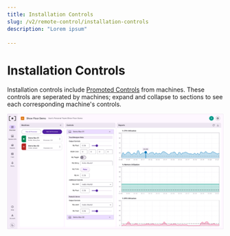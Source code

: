 ```yaml
---
title: Installation Controls
slug: /v2/remote-control/installation-controls
description: "Lorem ipsum"

---
```


# Installation Controls

Installation controls include [Promoted Controls](./promoted-controls) from machines. These controls are seperated by machines; expand and collapse to sections to see each corresponding machine's controls. 

![Installation Controls 001](/img/controls/v2-installation-controls-001.png)
